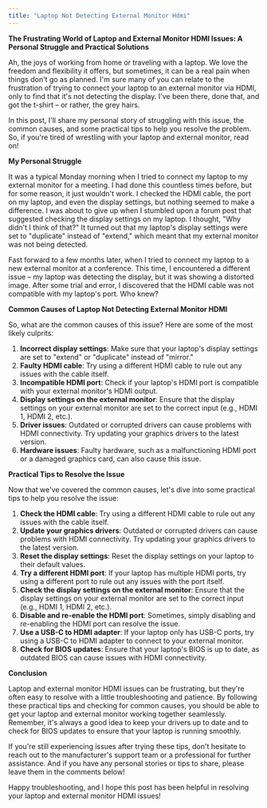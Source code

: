 ```yaml
---
title: "Laptop Not Detecting External Monitor Hdmi"
---
```


**The Frustrating World of Laptop and External Monitor HDMI Issues: A Personal Struggle and Practical Solutions**

 Ah, the joys of working from home or traveling with a laptop. We love the freedom and flexibility it offers, but sometimes, it can be a real pain when things don't go as planned. I'm sure many of you can relate to the frustration of trying to connect your laptop to an external monitor via HDMI, only to find that it's not detecting the display. I've been there, done that, and got the t-shirt – or rather, the grey hairs.

In this post, I'll share my personal story of struggling with this issue, the common causes, and some practical tips to help you resolve the problem. So, if you're tired of wrestling with your laptop and external monitor, read on!

**My Personal Struggle**

It was a typical Monday morning when I tried to connect my laptop to my external monitor for a meeting. I had done this countless times before, but for some reason, it just wouldn't work. I checked the HDMI cable, the port on my laptop, and even the display settings, but nothing seemed to make a difference. I was about to give up when I stumbled upon a forum post that suggested checking the display settings on my laptop. I thought, "Why didn't I think of that?" It turned out that my laptop's display settings were set to "duplicate" instead of "extend," which meant that my external monitor was not being detected.

Fast forward to a few months later, when I tried to connect my laptop to a new external monitor at a conference. This time, I encountered a different issue – my laptop was detecting the display, but it was showing a distorted image. After some trial and error, I discovered that the HDMI cable was not compatible with my laptop's port. Who knew?

**Common Causes of Laptop Not Detecting External Monitor HDMI**

So, what are the common causes of this issue? Here are some of the most likely culprits:

1. **Incorrect display settings**: Make sure that your laptop's display settings are set to "extend" or "duplicate" instead of "mirror."
2. **Faulty HDMI cable**: Try using a different HDMI cable to rule out any issues with the cable itself.
3. **Incompatible HDMI port**: Check if your laptop's HDMI port is compatible with your external monitor's HDMI output.
4. **Display settings on the external monitor**: Ensure that the display settings on your external monitor are set to the correct input (e.g., HDMI 1, HDMI 2, etc.).
5. **Driver issues**: Outdated or corrupted drivers can cause problems with HDMI connectivity. Try updating your graphics drivers to the latest version.
6. **Hardware issues**: Faulty hardware, such as a malfunctioning HDMI port or a damaged graphics card, can also cause this issue.

**Practical Tips to Resolve the Issue**

Now that we've covered the common causes, let's dive into some practical tips to help you resolve the issue:

1. **Check the HDMI cable**: Try using a different HDMI cable to rule out any issues with the cable itself.
2. **Update your graphics drivers**: Outdated or corrupted drivers can cause problems with HDMI connectivity. Try updating your graphics drivers to the latest version.
3. **Reset the display settings**: Reset the display settings on your laptop to their default values.
4. **Try a different HDMI port**: If your laptop has multiple HDMI ports, try using a different port to rule out any issues with the port itself.
5. **Check the display settings on the external monitor**: Ensure that the display settings on your external monitor are set to the correct input (e.g., HDMI 1, HDMI 2, etc.).
6. **Disable and re-enable the HDMI port**: Sometimes, simply disabling and re-enabling the HDMI port can resolve the issue.
7. **Use a USB-C to HDMI adapter**: If your laptop only has USB-C ports, try using a USB-C to HDMI adapter to connect to your external monitor.
8. **Check for BIOS updates**: Ensure that your laptop's BIOS is up to date, as outdated BIOS can cause issues with HDMI connectivity.

**Conclusion**

Laptop and external monitor HDMI issues can be frustrating, but they're often easy to resolve with a little troubleshooting and patience. By following these practical tips and checking for common causes, you should be able to get your laptop and external monitor working together seamlessly. Remember, it's always a good idea to keep your drivers up to date and to check for BIOS updates to ensure that your laptop is running smoothly.

If you're still experiencing issues after trying these tips, don't hesitate to reach out to the manufacturer's support team or a professional for further assistance. And if you have any personal stories or tips to share, please leave them in the comments below!

Happy troubleshooting, and I hope this post has been helpful in resolving your laptop and external monitor HDMI issues!